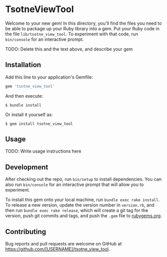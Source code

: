 # TsotneViewTool

Welcome to your new gem! In this directory, you'll find the files you need to be able to package up your Ruby library into a gem. Put your Ruby code in the file `lib/tsotne_view_tool`. To experiment with that code, run `bin/console` for an interactive prompt.

TODO: Delete this and the text above, and describe your gem

## Installation

Add this line to your application's Gemfile:

```ruby
gem 'tsotne_view_tool'
```

And then execute:

    $ bundle install

Or install it yourself as:

    $ gem install tsotne_view_tool

## Usage

TODO: Write usage instructions here

## Development

After checking out the repo, run `bin/setup` to install dependencies. You can also run `bin/console` for an interactive prompt that will allow you to experiment.

To install this gem onto your local machine, run `bundle exec rake install`. To release a new version, update the version number in `version.rb`, and then run `bundle exec rake release`, which will create a git tag for the version, push git commits and tags, and push the `.gem` file to [rubygems.org](https://rubygems.org).

## Contributing

Bug reports and pull requests are welcome on GitHub at https://github.com/[USERNAME]/tsotne_view_tool.

